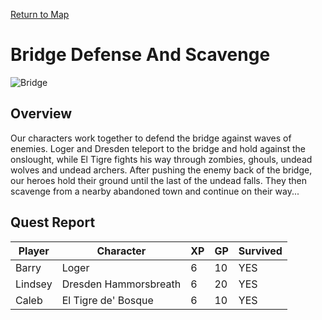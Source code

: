 [Return to Map](https://barry4356.pythonanywhere.com/aof_interactive_map?showBattles=on)

# Bridge Defense And Scavenge
![Bridge](../static/images/IMG_20240908_193146265.jpg "Bridge")

## Overview
Our characters work together to defend the bridge against waves of enemies. Loger and Dresden teleport to the bridge and hold against the onslought, while El Tigre fights his way through zombies, ghouls, undead wolves and undead archers. After pushing the enemy back of the bridge, our heroes hold their ground until the last of the undead falls. They then scavenge from a nearby abandoned town and continue on their way...

## Quest Report
| Player | Character | XP | GP | Survived |
| --- | --- | --- | --- | --- |
| Barry | Loger | 6 | 10 | YES | 
| Lindsey | Dresden Hammorsbreath | 6 | 20 | YES | 
| Caleb | El Tigre de' Bosque | 6 | 10 | YES | 
